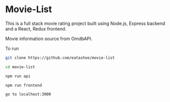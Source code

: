 # Movie-List

This is a full stack movie rating project built using Node.js, Express backend and a React, Redux frontend.

Movie information source from OmdbAPI.

To run

```sh
git clone https://github.com/eatashoe/movie-list

cd movie-list

npm run api

npm run frontend

go to localhost:3000
```